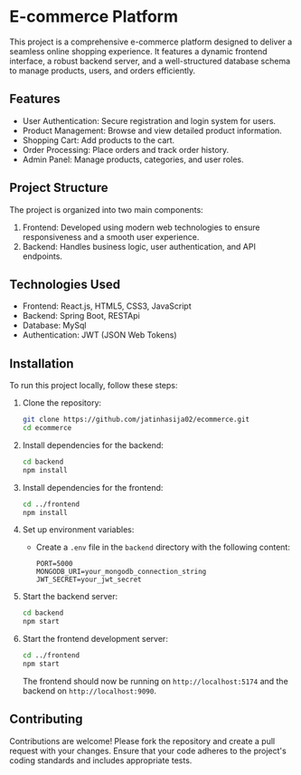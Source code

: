 # E-commerce Platform

This project is a comprehensive e-commerce platform designed to deliver a seamless online shopping experience. It features a dynamic frontend interface, a robust backend server, and a well-structured database schema to manage products, users, and orders efficiently.

## Features

- User Authentication: Secure registration and login system for users.
- Product Management: Browse and view detailed product information.
- Shopping Cart: Add products to the cart.
- Order Processing: Place orders and track order history.
- Admin Panel: Manage products, categories, and user roles.

## Project Structure

The project is organized into two main components:

1. Frontend: Developed using modern web technologies to ensure responsiveness and a smooth user experience.
2. Backend: Handles business logic, user authentication, and API endpoints.

## Technologies Used

- Frontend: React.js, HTML5, CSS3, JavaScript
- Backend: Spring Boot, RESTApi
- Database: MySql
- Authentication: JWT (JSON Web Tokens)

## Installation

To run this project locally, follow these steps:

1. Clone the repository:

   ```bash
   git clone https://github.com/jatinhasija02/ecommerce.git
   cd ecommerce
   ```

2. Install dependencies for the backend:

   ```bash
   cd backend
   npm install
   ```

3. Install dependencies for the frontend:

   ```bash
   cd ../frontend
   npm install
   ```

4. Set up environment variables:

   - Create a `.env` file in the `backend` directory with the following content:

     ```env
     PORT=5000
     MONGODB_URI=your_mongodb_connection_string
     JWT_SECRET=your_jwt_secret
     ```

5. Start the backend server:

   ```bash
   cd backend
   npm start
   ```

6. Start the frontend development server:

   ```bash
   cd ../frontend
   npm start
   ```

   The frontend should now be running on `http://localhost:5174` and the backend on `http://localhost:9090`.

## Contributing

Contributions are welcome! Please fork the repository and create a pull request with your changes. Ensure that your code adheres to the project's coding standards and includes appropriate tests.
